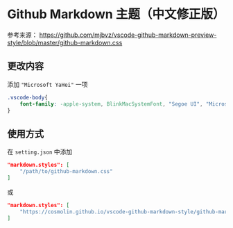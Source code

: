 # Github Markdown 主题（中文修正版）

参考来源：
<https://github.com/mjbvz/vscode-github-markdown-preview-style/blob/master/github-markdown.css>

## 更改内容

添加 `"Microsoft YaHei"` 一项

```css
.vscode-body{
    font-family: -apple-system, BlinkMacSystemFont, "Segoe UI", "Microsoft YaHei", Helvetica, Arial, sans-serif, "Apple Color Emoji", "Segoe UI Emoji", "Segoe UI Symbol";
}
```

## 使用方式

在 `setting.json` 中添加

```json
"markdown.styles": [
    "/path/to/github-markdown.css"
]
```

或

```json
"markdown.styles": [
    "https://cosmolin.github.io/vscode-github-markdown-style/github-markdown.css"
]
```
